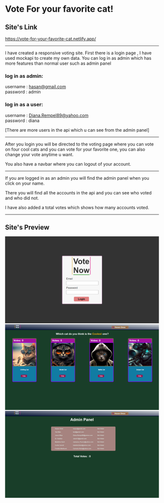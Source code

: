 # Vote For your favorite cat!

## Site's Link

https://vote-for-your-favorite-cat.netlify.app/

---

I have created a responsive voting site.
First there is a login page , I have used mockapi to create my own data.
You can log in as admin which has more features than normal user such as admin panel

### log in as admin:

username : hasan@gmail.com
<br>
password : admin

### log in as a user:

username : Diana.Rempel89@yahoo.com
<br>
password : diana

[There are more users in the api which u can see from the admin panel]

---

After you login you will be directed to the voting page where you can
vote on four cool cats and you can vote for your favorite one,
you can also change your vote anytime u want.

You also have a navbar where you can logout of your account.

---

If you are logged in as an admin you will find the admin panel when
you click on your name.

There you will find all the accounts in the api and you can see
who voted and who did not.

I have also added a total votes which shows how many accounts voted.

---

## Site's Preview

![Alt text](/src/assets/login.png)
![Alt text](/src/assets/voting-page.png)
![Alt text](/src/assets/admin.png)
